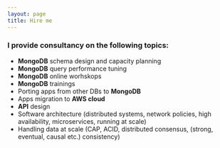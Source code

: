 ```yaml
---
layout: page
title: Hire me
---
```


### I provide consultancy on the following topics:
* **MongoDB** schema design and capacity planning
* **MongoDB** query performance tuning
* **MongoDB** online worhskops
* **MongoDB** trainings
* Porting apps from other DBs to **MongoDB**
* Apps migration to **AWS cloud**
* **API** design
* Software architecture (distributed systems, network policies, high availability, microservices, running at scale)
* Handling data at scale (CAP, ACID, distributed consensus, (strong, eventual, causal etc.) consistency)

